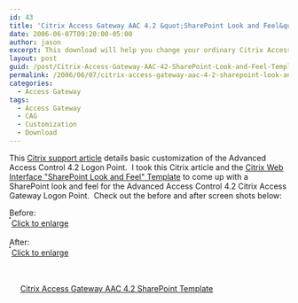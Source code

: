 ```yaml
---
id: 43
title: 'Citrix Access Gateway AAC 4.2 &quot;SharePoint Look and Feel&quot; Template'
date: 2006-06-07T09:20:00-05:00
author: jason
excerpt: This download will help you change your ordinary Citrix Access Gateway with Advanced Access Control Logon Point into a SharePoint looking Logon Point.
layout: post
guid: /post/Citrix-Access-Gateway-AAC-42-SharePoint-Look-and-Feel-Template.aspx
permalink: /2006/06/07/citrix-access-gateway-aac-4-2-sharepoint-look-and-feel-template/
categories:
  - Access Gateway
tags:
  - Access Gateway
  - CAG
  - Customization
  - Download
---
```

<p>This <a href="http://support.citrix.com/article/CTX108617&amp;searchID=20966991">Citrix support article</a> details basic customization of the Advanced Access Control 4.2 Logon Point.&nbsp; I took this Citrix article and the <a href="http://www.jasonconger.com/ShowPost.aspx?strID=e93b7f6d-906a-4b50-b5c8-05d6361372a5">Citrix Web Interface "SharePoint Look and Feel" Template</a> to come up with a SharePoint look and feel for the Advanced Access Control 4.2 Citrix Access Gateway Logon Point.&nbsp; Check out the before and after screen shots below:</p>
<p>Before:<br /><img style="border: 1px solid #000;" src="http://www.jasonconger.com/images/articleImages/AACCustomize/AAC_before_small.gif" alt="" /><br /><img src="http://www.jasonconger.com/images/magnify.gif" alt="" align="absBottom" /> <a class="enlarge" href="http://www.jasonconger.com/images/articleImages/AACCustomize/AAC_before.gif" target="_blank">Click to enlarge</a> <br /><br />After: <br /><img style="border: 1px solid #000;" src="http://www.jasonconger.com/images/articleImages/AACCustomize/AAC_after_small.gif" alt="" /> <br /><img src="http://www.jasonconger.com/images/magnify.gif" alt="" align="absBottom" /> <a class="enlarge" href="http://www.jasonconger.com/images/articleImages/AACCustomize/AAC_after.gif" target="_blank">Click to enlarge</a></p>
<p><br /><br /><img src="http://www.jasonconger.com/images/zip_small.gif" alt="" width="16" height="16" align="absBottom" /> <a href="http://www.jasonconger.com/downloads/JasonConger.com_ACC_SPS.zip">Citrix Access Gateway AAC 4.2 SharePoint Template</a></p>